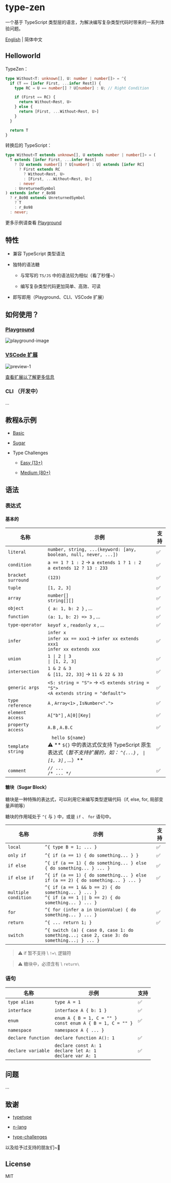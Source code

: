 # type-zen

一个基于 TypeScript 类型层的语言，为解决编写复杂类型代码时带来的一系列体验问题。

[English](./README.md) | 简体中文

## Helloworld

TypeZen：

```ts
type Without<T: unknown[], U: number | number[]> = ^{
  if (T == [infer First, ...infer Rest]) {
    type RC = U == number[] ? U[number] : U; // Right Condition

    if (First == RC) {
      return Without<Rest, U>
    } else {
      return [First, ...Without<Rest, U>]
    }
  }

  return T
}
```

转换后的 TypeScript：

```ts
type Without<T extends unknown[], U extends number | number[]> = (
  T extends [infer First, ...infer Rest]
    ? [U extends number[] ? U[number] : U] extends [infer RC]
      ? First extends RC
        ? Without<Rest, U>
        : [First, ...Without<Rest, U>]
      : never
    : UnreturnedSymbol
) extends infer r_8o98
  ? r_8o98 extends UnreturnedSymbol
    ? T
    : r_8o98
  : never;
```

更多示例请查看 [Playground](https://type-zen-playground.vercel.app)

## 特性

* 兼容 TypeScript 类型语法

* 独特的语法糖

  + 与常写的 `TS/JS` 中的语法较为相似（看了秒懂~）

  + 编写复杂类型代码更加简单、高效、可读

* 即写即用（Playground、CLI、VSCode 扩展）

## 如何使用？

### [Playground](https://type-zen-playground.vercel.app/?code=09dX8EktUS9WSM8HAA%253D%253D)

![playground-image](https://user-images.githubusercontent.com/63690944/227758595-1fbab076-2422-46e3-9320-303d6db76cbf.png)

### [VSCode 扩展](https://marketplace.visualstudio.com/items?itemName=xlboy.TypeZen&ssr=false#overview)

![preview-1](https://user-images.githubusercontent.com/63690944/227786758-3d30bdd4-f173-4137-9253-63c8945523ec.gif)

[查看扩展以了解更多信息](https://marketplace.visualstudio.com/items?itemName=xlboy.TypeZen&ssr=false#overview)

### CLI （开发中）

...

## 教程&示例

* [Basic](https://type-zen-playground.vercel.app/?example=basic)

* [Sugar](https://type-zen-playground.vercel.app/?example=sugar-local-variable)

* Type Challenges

  + [Easy (13+)](https://type-zen-playground.vercel.app/?example=type-challenges-easy-1_pick)

  + [Medium (80+)](https://type-zen-playground.vercel.app/?example=type-challenges-medium-1_get-return-type)

## 语法

### 表达式

#### 基本的

| 名称 | 示例 | 支持 |
| ---- | ---- | ---- | 
| `literal` | `number, string, ...(keyword: [any, boolean, null, never, ...])` | ✅ |
| `condition` | `a == 1 ? 1 : 2` -> `a extends 1 ? 1 : 2` <br /> `a extends 12 ? 13 : 233` | ✅  |
| `bracket surround` | `(123)` | ✅  |
| `tuple` | `[1, 2, 3]` | ✅  |
| `array` | `number[]` <br /> `string[][]` | ✅  |
| `object` | `{ a: 1, b: 2 }` , ...| ✅ |
| `function` | `(a: 1, b: 2) => 3` , ... | ✅  |
| `type-operator` | `keyof x` , `readonly x` , ...| ✅ | 
| `infer` | `infer x` <br /> `infer xx == xxx1` -> `infer xx extends xxx1` <br /> `infer xx extends xxx` | ✅ | 
| `union` | `1 \| 2 \| 3` <br /> `\| [1, 2, 3]` | ✅ |
| `intersection` | `1 & 2 & 3` <br /> `& [11, 22, 33]` -> `11 & 22 & 33` | ✅ |
| `generic args` | `<S: string = "S">` -> `<S extends string = "S">` <br /> `<A extends string = "default">` | ✅ |
| `type reference` | `A` , `Array<1>` , `IsNumber<".">` | ✅ |
| `element access` | `A["b"]` , `A[0][Key]` | ✅ |
| `property access` | `A.B` , `A.B.C` | ✅ |
| `template string` | ` `  ` hello ${name} `  `  ` <br /> :warning:  ** ` ${} ` 中的表达式仅支持 TypeScript 原生表达式（*暂不支持扩展的，如： ` ^{...} ` , ` \| [1, 3]` , ...*）** | ✅ |
| `comment` | `// ...` <br /> `/* ... */` | ✅ |
 

#### 糖块（Sugar Block）

糖块是一种特殊的表达式，可以利用它来编写类型逻辑代码（if, else, for, 局部变量声明等）

糖块的作用域处于 `^{` 与 `}` 中，或是 `if` 、 `for` 语句中。

| 名称 | 示例 |   支持 | 
| ---- | ---- | ---- | 
| `local ` | `^{ type B = 1; ... }` | ✅ |
| `only if` | `^{ if (a == 1) { do something... } }` | ✅ |
| `if else` | `^{ if (a == 1) { do something... } else { do something... } ... }` | ✅ |
| `if else if` | `^{ if (a == 1) { do something... } else if (a == 2) { do something... } ... }` | ✅ |
| `multiple condition` | `^{ if (a == 1 && b == 2) { do something... } ... }` <br /> `^{ if (a == 1 \|\| b == 2) { do something... } ... }` | 
| `for` | `^{ for (infer a in UnionValue) { do something... } ... }` | ✅ |
| `return` | `^{ ... return 1; }` | ✅ |
| `switch` | `^{ switch (a) { case 0, case 1: do something...; case 2, case 3: do something...; } ... } ` | 

> :warning: if 暂不支持 \ `!=\` 逻辑符

> :warning: 糖块中，必须含有 \ `return\`

### 语句

| 名称 | 示例 | 支持 |
| ---- | ---- | ---- | 
| `type alias` | `type A = 1` | ✅ |
| `interface` | `interface A { b: 1 }` | ✅ |
| `enum` | `enum A { B = 1, C = "" }` <br /> `const enum A { B = 1, C = "" }` | ✅ |
| `namespace` | `namespace A { ... }` |  |
| `declare function` | `declare function A(): 1` | ✅ |
| `declare variable` | `declare const A: 1` <br /> `declare let A: 1` <br /> `declare var A: 1` | ✅ |

## 问题

...

## 致谢

* [typetype](https://github.com/mistlog/typetype)

* [n-lang](https://github.com/nbuilding/N-lang)

* [type-challenges](https://github.com/type-challenges/type-challenges)

以及给予过支持的朋友们~💛

## License

MIT
